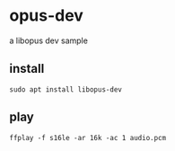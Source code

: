 # opus-dev
a libopus dev sample

## install
```
sudo apt install libopus-dev
```
## play
```
ffplay -f s16le -ar 16k -ac 1 audio.pcm
```
